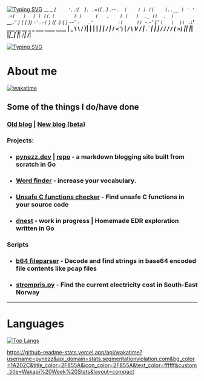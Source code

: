 [![Typing SVG](https://readme-typing-svg.demolab.com?font=Fira+Code&size=18&duration=1500&pause=100&color=67697E&center=true&vCenter=true&repeat=false&width=435&lines=Programming+%7C+Infosec)](https://git.io/typing-svg)
                        __ _
                    _( `    '`.          .:(`  `)`.
                .=(`(      .   )     .--`.  (    ) )
              ((    (..__ ) '-'   .+(   ) ` _`  ) )
        (( `.   `(       ) )     (   .    ) (   )  ._
      ((  .  )     ` __.:'   )  (   (   ))     `-'.-(`  )
      ((    .) ( )       --'      `- __.'         :(     ))
      `-_.-'  (_.'                                 `(   )  ))
                                                      ` __.:'
                ___ __   __ _  _   ___   ____   ____
               | _ \\ \ / /| \| | | __| |_  /  |_  /
      <')      |  _/ \ V / | .` | | _|   / /    / /
      ( >)     |_|    |_|  |_|\_| |___| /___|  /___|


[![Typing SVG](https://readme-typing-svg.demolab.com?font=Fira+Code&weight=200&size=14&duration=1500&pause=100&color=67BAEB&center=true&vCenter=true&repeat=false&width=435&lines=Knock+knock...;Race+condition;+;+Who's+there%3F;+)](https://git.io/typing-svg)

# About me

[![wakatime](https://wakatime.com/badge/user/e21d0c4b-a99f-4ec9-9964-b7b16e9bee7f.svg)](https://wakatime.com/@e21d0c4b-a99f-4ec9-9964-b7b16e9bee7f)

## Some of the things I do/have done

### [Old blog](https://pynezz.github.io/paper/) | [New blog (beta)](https://beta.pyezz.dev/)

### Projects:

- ### [pynezz.dev](https://pynezz.dev) | [repo](https://github.com/pynezz/pynezz_com) - a markdown blogging site built from scratch in Go

- ### [Word finder](https://word-finder-project-23.herokuapp.com/) - increase your vocabulary.

- ### [Unsafe C functions checker](https://github.com/pynezz/python-unsafe-c-checker) - Find unsafe C functions in your source code

- ### [dnest](https://github.com/pynezz/dnest) - work in progress | Homemade EDR exploration written in Go

### Scripts

- ### [b64 fileparser](https://github.com/pynezz/base64-file-parse) - Decode and find strings in base64 encoded file contents like pcap files

- ### [strompris.py](https://github.com/pynezz/el_pris) - Find the current electricity cost in South-East Norway

---

# Languages

[![Top Langs](https://github-readme-stats.vercel.app/api/top-langs/?username=pynezz&layout=compact&theme=dark&hide=ShaderLab&langs_count=10)](https://github.com/pynezz/pynezz)

https://github-readme-stats.vercel.app/api/wakatime?username=pynezz&api_domain=stats.segmentationviolation.com&bg_color=1A202C&title_color=2F855A&icon_color=2F855A&text_color=ffffff&custom_title=Wakapi%20Week%20Stats&layout=compact
